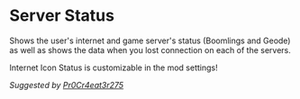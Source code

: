 # Server Status
Shows the user's internet and game server's status (Boomlings and Geode) as well as shows the data when you lost connection on each of the servers.

<cy>Internet Icon Status is customizable in the mod settings!</cy>

*Suggested by [Pr0Cr4eat3r275](user:30972993)*